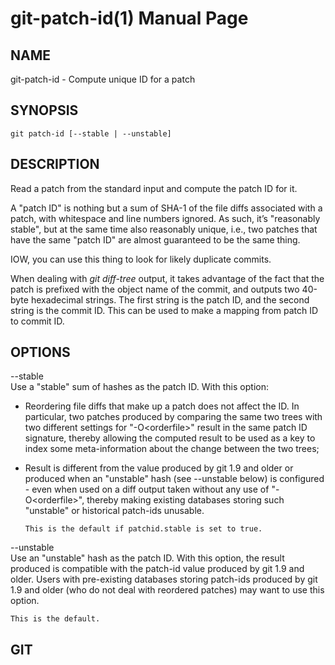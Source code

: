 git-patch-id(1) Manual Page
===========================

NAME
----

git-patch-id - Compute unique ID for a patch

SYNOPSIS
--------

    git patch-id [--stable | --unstable]

DESCRIPTION
-----------

Read a patch from the standard input and compute the patch ID for it.

A "patch ID" is nothing but a sum of SHA-1 of the file diffs associated with a patch, with whitespace and line numbers ignored. As such, it’s "reasonably stable", but at the same time also reasonably unique, i.e., two patches that have the same "patch ID" are almost guaranteed to be the same thing.

IOW, you can use this thing to look for likely duplicate commits.

When dealing with *git diff-tree* output, it takes advantage of the fact that the patch is prefixed with the object name of the commit, and outputs two 40-byte hexadecimal strings. The first string is the patch ID, and the second string is the commit ID. This can be used to make a mapping from patch ID to commit ID.

OPTIONS
-------

--stable  
Use a "stable" sum of hashes as the patch ID. With this option:

-   Reordering file diffs that make up a patch does not affect the ID. In particular, two patches produced by comparing the same two trees with two different settings for "-O&lt;orderfile&gt;" result in the same patch ID signature, thereby allowing the computed result to be used as a key to index some meta-information about the change between the two trees;

-   Result is different from the value produced by git 1.9 and older or produced when an "unstable" hash (see --unstable below) is configured - even when used on a diff output taken without any use of "-O&lt;orderfile&gt;", thereby making existing databases storing such "unstable" or historical patch-ids unusable.

        This is the default if patchid.stable is set to true.

--unstable  
Use an "unstable" hash as the patch ID. With this option, the result produced is compatible with the patch-id value produced by git 1.9 and older. Users with pre-existing databases storing patch-ids produced by git 1.9 and older (who do not deal with reordered patches) may want to use this option.

    This is the default.

GIT
---

